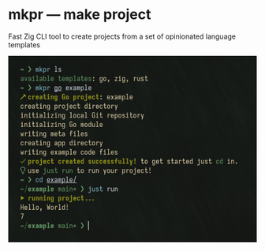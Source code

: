 # mkpr — make project
Fast Zig CLI tool to create projects from a set of opinionated language templates

![CLI tool showcase](demo.png)
